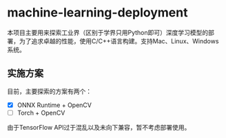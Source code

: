 # machine-learning-deployment

本项目主要用来探索工业界（区别于学界只用Python即可）深度学习模型的部署，为了追求卓越的性能，使用C/C++语言构建。支持Mac、Linux、Windows系统。

## 实施方案

目前，主要探索的方案有两个：

- [x] ONNX Runtime + OpenCV
- [ ] Torch + OpenCV

由于TensorFlow API过于混乱以及未向下兼容，暂不考虑部署使用。
